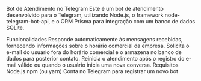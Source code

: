 Bot de Atendimento no Telegram
Este é um bot de atendimento desenvolvido para o Telegram, utilizando Node.js, o framework node-telegram-bot-api, e o ORM Prisma para integração com um banco de dados SQLite.

Funcionalidades
Responde automaticamente às mensagens recebidas, fornecendo informações sobre o horário comercial da empresa.
Solicita o e-mail do usuário fora do horário comercial e o armazena no banco de dados para posterior contato.
Reinicia o atendimento após o registro do e-mail válido ou quando o usuário inicia uma nova conversa.
Requisitos
Node.js
npm (ou yarn)
Conta no Telegram para registrar um novo bot
